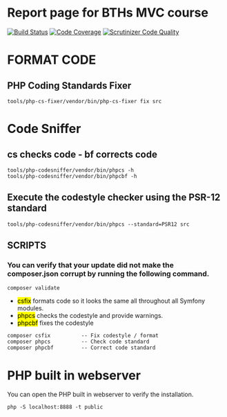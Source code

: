 # Report page for BTHs MVC course

[![Build Status](https://scrutinizer-ci.com/g/fridavbg/report/badges/build.png?b=main)](https://scrutinizer-ci.com/g/fridavbg/report/build-status/main)
[![Code Coverage](https://scrutinizer-ci.com/g/fridavbg/report/badges/coverage.png?b=main)](https://scrutinizer-ci.com/g/fridavbg/report/?branch=main)
[![Scrutinizer Code Quality](https://scrutinizer-ci.com/g/fridavbg/report/badges/quality-score.png?b=main)](https://scrutinizer-ci.com/g/fridavbg/report/?branch=main)




# FORMAT CODE

## PHP Coding Standards Fixer

```
tools/php-cs-fixer/vendor/bin/php-cs-fixer fix src
```

# Code Sniffer

## cs checks code - bf corrects code

```
tools/php-codesniffer/vendor/bin/phpcs -h
tools/php-codesniffer/vendor/bin/phpcbf -h
```

## Execute the codestyle checker using the PSR-12 standard

```
tools/php-codesniffer/vendor/bin/phpcs --standard=PSR12 src
```

## SCRIPTS

### You can verify that your update did not make the composer.json corrupt by running the following command.

```
composer validate
```
- <mark>csfix</mark> formats code so it looks the same all throughout all Symfony modules.
 - <mark>phpcs</mark> checks the codestyle and provide warnings. 
 - <mark>phpcbf</mark> fixes the codestyle

```
composer csfix          -- Fix codestyle / format
composer phpcs          -- Check code standard
composer phpcbf         -- Correct code standard
```

# PHP built in webserver
You can open the PHP built in webserver to verify the installation.

```
php -S localhost:8888 -t public
```
